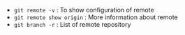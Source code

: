 - `git remote -v` : To show configuration of remote
- `git remote show origin` : More information about remote
- `git branch -r` : List of remote repository
